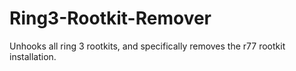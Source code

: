 # Ring3-Rootkit-Remover

Unhooks all ring 3 rootkits, and specifically removes the r77 rootkit installation.
